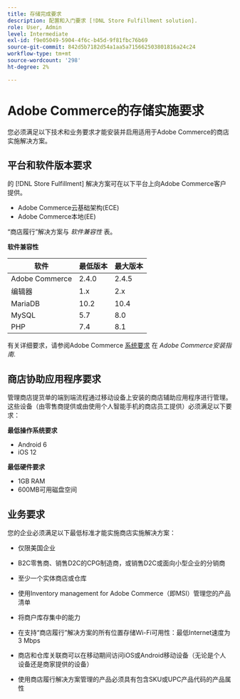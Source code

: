 ```yaml
---
title: 存储完成要求
description: 配置和入门要求 [!DNL Store Fulfillment solution].
role: User, Admin
level: Intermediate
exl-id: f9e05049-5904-4f6c-b45d-9f81fbc76b69
source-git-commit: 842d5b7182d54a1aa5a715662503801816a24c24
workflow-type: tm+mt
source-wordcount: '298'
ht-degree: 2%

---
```


# Adobe Commerce的存储实施要求

您必须满足以下技术和业务要求才能安装并启用适用于Adobe Commerce的商店实施解决方案。

## 平台和软件版本要求

的 [!DNL Store Fulfillment] 解决方案可在以下平台上向Adobe Commerce客户提供。

- Adobe Commerce云基础架构(ECE)
- Adobe Commerce本地(EE)

“商店履行”解决方案与 *软件兼容性* 表。

**软件兼容性**

| **软件** | **最低版本** | **最大版本** |
|----------------|---------------------|---------------------|
| Adobe Commerce | 2.4.0 | 2.4.5 |
| 编辑器 | 1.x | 2.x |
| MariaDB | 10.2 | 10.4 |
| MySQL | 5.7 | 8.0 |
| PHP | 7.4 | 8.1 |

有关详细要求，请参阅Adobe Commerce [系统要求](https://experienceleague.adobe.com/docs/commerce-operations/installation-guide/system-requirements.html) 在 *Adobe Commerce安装指南*.

## 商店协助应用程序要求

管理商店提货单的端到端流程通过移动设备上安装的商店辅助应用程序进行管理。 这些设备（由零售商提供或由使用个人智能手机的商店员工提供）必须满足以下要求：

**最低操作系统要求**

- Android 6
- iOS 12

**最低硬件要求**

- 1GB RAM
- 600MB可用磁盘空间

## 业务要求

您的企业必须满足以下最低标准才能实施商店实施解决方案：

- 仅限美国企业

- B2C零售商、销售D2C的CPG制造商，或销售D2C或面向小型企业的分销商

- 至少一个实体商店或仓库

- 使用Inventory management for Adobe Commerce（即MSI）管理您的产品清单

- 将商户库存集中的能力

- 在支持“商店履行”解决方案的所有位置存储Wi-Fi可用性：最低Internet速度为3 Mbps

- 商店和仓库关联商可以在移动期间访问iOS或Android移动设备（无论是个人设备还是商家提供的设备）

- 使用商店履行解决方案管理的产品必须具有包含SKU或UPC产品代码的产品属性
